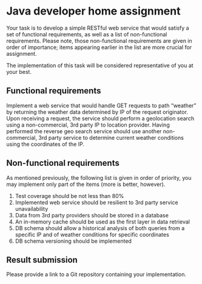 # Java developer home assignment

Your task is to develop a simple RESTful web service that would satisfy a set of functional requirements, as well as a list of non-functional requirements. Please note, those non-functional requirements are given in order of importance; items appearing earlier in the list are more crucial for assignment.

The implementation of this task will be considered representative of you at your best.

## Functional requirements

Implement a web service that would handle GET requests to path “weather” by returning the weather data determined by IP of the request originator.
Upon receiving a request, the service should perform a geolocation search using a non-commercial, 3rd party IP to location provider.
Having performed the reverse geo search service should use another non-commercial, 3rd party service to determine current weather conditions using the coordinates of the IP.

## Non-functional requirements

As mentioned previously, the following list is given in order of priority, you may implement only part of the items (more is better, however).

1. Test coverage should be not less than 80%
1. Implemented web service should be resilient to 3rd party service unavailability
1. Data from 3rd party providers should be stored in a database
1. An in-memory cache should be used as the first layer in data retrieval
1. DB schema should allow a historical analysis of both queries from a specific IP and of weather conditions for specific coordinates
1. DB schema versioning should be implemented

## Result submission

Please provide a link to a Git repository containing your implementation.

